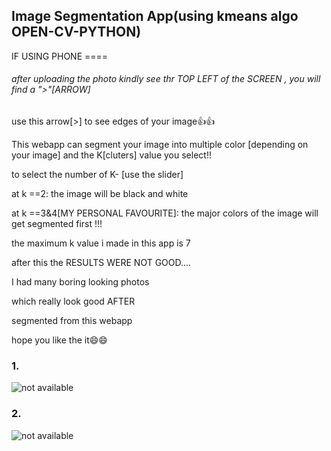 ## Image Segmentation App(using kmeans algo OPEN-CV-PYTHON)

IF USING PHONE ==== 

###### after uploading the photo kindly see thr TOP LEFT of the SCREEN , you will find a ">"[ARROW]

use this arrow[>] to see edges of your image👍👍

This webapp can segment your image into multiple color [depending on your image] and 
the K[cluters] value you select!!

to select the number of K- [use the slider]

at k ==2:
  the image will be black and white 
  
  
at k ==3&4[MY PERSONAL FAVOURITE]:
  the major colors of the image will get segmented first !!!

the maximum k value i made in this app is 7

after this the RESULTS WERE NOT GOOD....

I had many boring looking photos

which really look good AFTER

segmented from this webapp 

hope you like the it😄😄

### 1.
![not available](https://i.stack.imgur.com/zhFDU.jpg)

### 2.

![not available](https://lh3.googleusercontent.com/cM_ZYYPXaPAOuQMK0NkyyMceLx5WpvFO39YoUaAfJogkxdM2UZCn8wPVh15-ARBVFgLS1d6krNLSaP3E8xlvd-g_hu7gtE0ZnXhg-iijZeboQB12ONYl1_kjcdBNhtNya6QT-MniGVfOyRMe8XU0q3GRAtw_wXdCeYUvuAh7PXmuJrXolFbJ47EfNcMonSDMz8u_YpcptmUTr99Sy7hLPINMfN3-bJMssH0pWEpzU91burUUitPWRQrXht4r3VgiaZHiQMFk8yK-r0Tg_7ZyG4uGv1gO0KjWVj7YYACd3P1jdt0wiE5VNMAB7YgFvNB3glSzKZvEcwhS0ZPkAnNricCF6ci7x7FxLlNiZITL2bdwEC9fhmZWvXdMsTCjPkr_wyzg27tScyaCfAOqhFGwxty_VtNYKnLYQ4Yl23X2r_cwMwNgME1wRNrZKs5uURdvdYtjLGsW-1IyOOsfBfux2ra5gbG7OANNvXjV8datXSZREz-zz86-PuGqGFL7vjZTF09_G0p-wOwSV_SN3mVseXARj9fYj5TT16IfwHO3DZ3I2Dw1zMH2FhgGpX6LhtBR7UEyP_QgljfKpFqkYSUGsFjQNrI-IBEUZFSUV1xkVnI1Zewvtq12ux_t5l3qFBdUGVG7agy8I0pL8LplbjQZ7tO1n0sKjZa86rXqjZGG7bhQgVVrTE95wsXbcOvkE05eD-WXnn_oqgm1UbysH1CIosKi=w528-h937-no?authuser=0)




